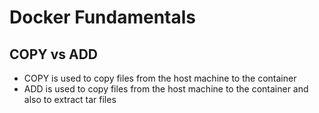 # Docker Fundamentals

## COPY vs ADD

- COPY is used to copy files from the host machine to the container
- ADD is used to copy files from the host machine to the container and also to extract tar files
